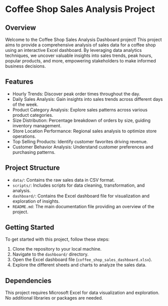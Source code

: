 # Coffee Shop Sales Analysis Project

## Overview
Welcome to the Coffee Shop Sales Analysis Dashboard project! This project aims to provide a comprehensive analysis of sales data for a coffee shop using an interactive Excel dashboard. By leveraging data analytics techniques, we uncover valuable insights into sales trends, peak hours, popular products, and more, empowering stakeholders to make informed business decisions.

## Features
- Hourly Trends: Discover peak order times throughout the day.
- Daily Sales Analysis: Gain insights into sales trends across different days of the week.
- Product Category Analysis: Explore sales patterns across various product categories.
- Size Distribution: Percentage breakdown of orders by size, guiding inventory management.
- Store Location Performance: Regional sales analysis to optimize store operations.
- Top Selling Products: Identify customer favorites driving revenue.
- Customer Behavior Analysis: Understand customer preferences and purchasing patterns.

## Project Structure
- `data/`: Contains the raw sales data in CSV format.
- `scripts/`: Includes scripts for data cleaning, transformation, and analysis.
- `dashboard/`: Contains the Excel dashboard file for visualization and exploration of insights.
- `README.md`: The main documentation file providing an overview of the project.

## Getting Started
To get started with this project, follow these steps:
1. Clone the repository to your local machine.
2. Navigate to the `dashboard/` directory.
3. Open the Excel dashboard file (`coffee_shop_sales_dashboard.xlsx`).
4. Explore the different sheets and charts to analyze the sales data.

## Dependencies
This project requires Microsoft Excel for data visualization and exploration. No additional libraries or packages are needed.
